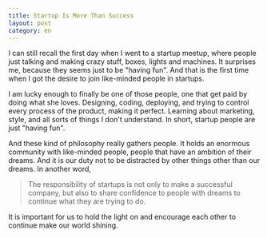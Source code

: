 ```yaml
---
title: Startup Is More Than Success
layout: post
category: en
---
```


I can still recall the first day when I went to a startup meetup, where people just talking and making crazy stuff, boxes, lights and machines. It surprises me, because they seems just to be "having fun". And that is the first time when I got the desire to join like-minded people in startups.

I am lucky enough to finally be one of those people, one that get paid by doing what she loves. Designing, coding, deploying, and trying to control every process of the product, making it perfect. Learning about marketing, style, and all sorts of things I don't understand. In short, startup people are just "having fun".

And these kind of philosophy really gathers people. It holds an enormous community with like-minded people, people that have an ambition of their dreams. And it is our duty not to be distracted by other things other than our dreams. In another word,

> The responsibility of startups is not only to make a successful company, but also to share confidence to people with dreams to continue what they are trying to do.

It is important for us to hold the light on and encourage each other to continue make our world shining.
